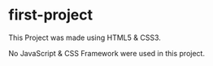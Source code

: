 # first-project
<p>This Project was made using HTML5 & CSS3.</p>
<p>No JavaScript & CSS Framework were used in this project.</p>
